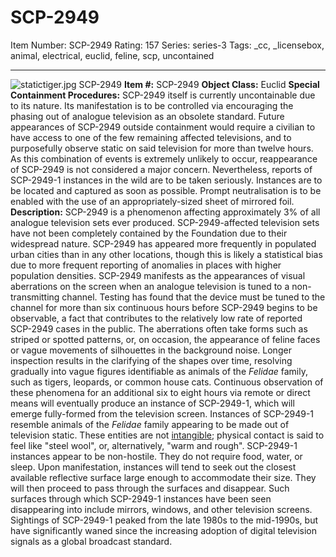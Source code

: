 # SCP-2949
Item Number: SCP-2949
Rating: 157
Series: series-3
Tags: _cc, _licensebox, animal, electrical, euclid, feline, scp, uncontained

---

![statictiger.jpg](https://scp-wiki.wdfiles.com/local--files/scp-2949/statictiger.jpg)
SCP-2949
**Item #:** SCP-2949
**Object Class:** Euclid
**Special Containment Procedures:** SCP-2949 itself is currently uncontainable due to its nature. Its manifestation is to be controlled via encouraging the phasing out of analogue television as an obsolete standard. Future appearances of SCP-2949 outside containment would require a civilian to have access to one of the few remaining affected televisions, and to purposefully observe static on said television for more than twelve hours. As this combination of events is extremely unlikely to occur, reappearance of SCP-2949 is not considered a major concern. Nevertheless, reports of SCP-2949-1 instances in the wild are to be taken seriously. Instances are to be located and captured as soon as possible. Prompt neutralisation is to be enabled with the use of an appropriately-sized sheet of mirrored foil.
**Description:** SCP-2949 is a phenomenon affecting approximately 3% of all analogue television sets ever produced. SCP-2949-affected television sets have not been completely contained by the Foundation due to their widespread nature. SCP-2949 has appeared more frequently in populated urban cities than in any other locations, though this is likely a statistical bias due to more frequent reporting of anomalies in places with higher population densities.
SCP-2949 manifests as the appearances of visual aberrations on the screen when an analogue television is tuned to a non-transmitting channel. Testing has found that the device must be tuned to the channel for more than six continuous hours before SCP-2949 begins to be observable, a fact that contributes to the relatively low rate of reported SCP-2949 cases in the public. The aberrations often take forms such as striped or spotted patterns, or, on occasion, the appearance of feline faces or vague movements of silhouettes in the background noise. Longer inspection results in the clarifying of the shapes over time, resolving gradually into vague figures identifiable as animals of the _Felidae_ family, such as tigers, leopards, or common house cats.
Continuous observation of these phenomena for an additional six to eight hours via remote or direct means will eventually produce an instance of SCP-2949-1, which will emerge fully-formed from the television screen. Instances of SCP-2949-1 resemble animals of the _Felidae_ family appearing to be made out of television static. These entities are not [intangible](/scp-796); physical contact is said to feel like "steel wool", or, alternatively, "warm and rough". SCP-2949-1 instances appear to be non-hostile. They do not require food, water, or sleep.
Upon manifestation, instances will tend to seek out the closest available reflective surface large enough to accommodate their size. They will then proceed to pass through the surfaces and disappear. Such surfaces through which SCP-2949-1 instances have been seen disappearing into include mirrors, windows, and other television screens.
Sightings of SCP-2949-1 peaked from the late 1980s to the mid-1990s, but have significantly waned since the increasing adoption of digital television signals as a global broadcast standard.